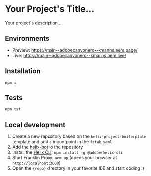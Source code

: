 # Your Project's Title...
Your project's description...

## Environments
- Preview: https://main--adobecanyonero--kmanns.aem.page/
- Live: https://main--adobecanyonero--kmanns.aem.live/

## Installation

```sh
npm i
```

## Tests

```sh
npm tst
```

## Local development

1. Create a new repository based on the `helix-project-boilerplate` template and add a mountpoint in the `fstab.yaml`
1. Add the [helix-bot](https://github.com/apps/helix-bot) to the repository
1. Install the [Helix CLI](https://github.com/adobe/helix-cli): `npm install -g @adobe/helix-cli`
1. Start Franklin Proxy: `aem up` (opens your browser at `http://localhost:3000`)
1. Open the `{repo}` directory in your favorite IDE and start coding :)
